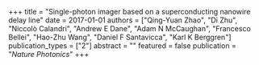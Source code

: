 +++
title = "Single-photon imager based on a superconducting nanowire delay line"
date = 2017-01-01
authors = ["Qing-Yuan Zhao", "Di Zhu", "Niccolò Calandri", "Andrew E Dane", "Adam N McCaughan", "Francesco Bellei", "Hao-Zhu Wang", "Daniel F Santavicca", "Karl K Berggren"]
publication_types = ["2"]
abstract = ""
featured = false
publication = "*Nature Photonics*"
+++

